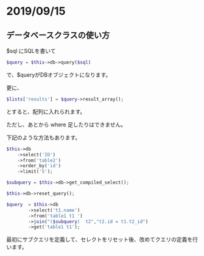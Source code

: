 # 2019/09/15

## データベースクラスの使い方

$sql にSQLを書いて 

```php
$query = $this->db->query($sql)
```

で、$queryがDBオブジェクトになります。

更に、

```php
$lists['results'] = $query->result_array();
```

とすると、配列に入れられます。

ただし、あとから where 足したりはできません。

下記のような方法もあります。

```php
$this->db
    ->select('ID')
    ->from('table2')
    ->order_by('id')
    ->limit('5');

$subquery = $this->db->get_compiled_select();

$this->db->reset_query(); 

$query  = $this->db
        ->select('t1.name')
        ->from('table1 t1 ')
        ->join("($subquery)  t2","t2.id = t1.t2_id")
        ->get('table1 t1');
```

最初にサブクエリを定義して、セレクトをリセット後、改めてクエリの定義を行います。

